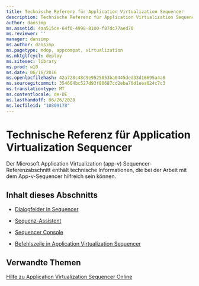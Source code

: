 ```yaml
---
title: Technische Referenz für Application Virtualization Sequencer
description: Technische Referenz für Application Virtualization Sequencer
author: dansimp
ms.assetid: 4aa515ce-64f0-4998-8100-f87dc77aed70
ms.reviewer: ''
manager: dansimp
ms.author: dansimp
ms.pagetype: mdop, appcompat, virtualization
ms.mktglfcycl: deploy
ms.sitesec: library
ms.prod: w10
ms.date: 06/16/2016
ms.openlocfilehash: 42a728c48d9e9525053ba0445ded33d16695a4a8
ms.sourcegitcommit: 354664bc527d93f80687cd2eba70d1eea024c7c3
ms.translationtype: MT
ms.contentlocale: de-DE
ms.lasthandoff: 06/26/2020
ms.locfileid: "10809178"
---
```

# Technische Referenz für Application Virtualization Sequencer


Der Microsoft Application Virtualization (app-v) Sequencer-Referenzabschnitt enthält technische Informationen, die bei der Arbeit mit dem App-v-Sequencer hilfreich sein können.

## Inhalt dieses Abschnitts


-   [Dialogfelder in Sequencer](sequencer-dialog-boxes.md)

-   [Sequenz-Assistent](sequencing-wizard.md)

-   [Sequencer Console](sequencer-console.md)

-   [Befehlszeile in Application Virtualization Sequencer](application-virtualization-sequencer-command-line.md)

## Verwandte Themen


[Hilfe zu Application Virtualization Sequencer Online](application-virtualization-sequencer-online-help.md)

 

 






